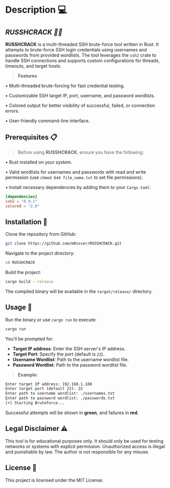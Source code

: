 
# Description 💻

## _RUSSHCRACK 🐱‍👤_

**RUSSHCRACK** is a multi-threaded SSH brute-force tool written in Rust. It attempts to brute-force SSH login credentials using usernames and passwords from provided wordlists. The tool leverages the `ssh2` crate to handle SSH connections and supports custom configurations for threads, timeouts, and target hosts.

> **Features**

• Multi-threaded brute-forcing for fast credential testing.

• Customizable SSH target IP, port, username, and password wordlists.

• Colored output for better visibility of successful, failed, or connection errors.

• User-friendly command-line interface.

## Prerequisites 📋

> Before using **RUSSHCRACK**, ensure you have the following:

• Rust installed on your system.

• Valid wordlists for usernames and passwords with read and write permission (use `chmod 644 file_name.txt` to set file permissions).

• Install necessary dependencies by adding them to your `Cargo.toml`:

```toml
[dependencies]
ssh2 = "0.9.1"
colored = "2.0"
```

## Installation 💾

Clone the repository from GitHub:

```bash
git clone https://github.com/m0ssser/RUSSHCRACK.git
```

Navigate to the project directory:

```bash
cd RUSSHCRACK
```

Build the project:

```bash
cargo build --release
```

The compiled binary will be available in the `target/release/` directory.

## Usage 🚀

Run the binary or use `cargo run` to execute:

```bash
cargo run
```

You'll be prompted for:

- **Target IP address**: Enter the SSH server's IP address.
- **Target Port**: Specify the port (default is `22`).
- **Username Wordlist**: Path to the username wordlist file.
- **Password Wordlist**: Path to the password wordlist file.

> **Example**:

```bash
Enter target IP address: 192.168.1.100
Enter target port (default 22): 22
Enter path to username wordlist: ./usernames.txt
Enter path to password wordlist: ./passwords.txt
[+] Starting Bruteforce...
```

Successful attempts will be shown in **green**, and failures in **red**.

## Legal Disclaimer ⚠️

This tool is for educational purposes only. It should only be used for testing networks or systems with explicit permission. Unauthorized access is illegal and punishable by law. The author is not responsible for any misuse.

## License 📄

This project is licensed under the MIT License.
```

